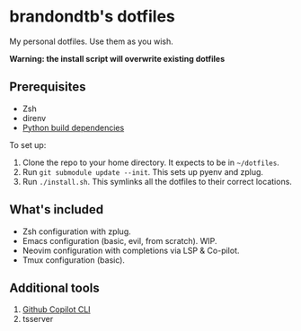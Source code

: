 # brandondtb's dotfiles

My personal dotfiles. Use them as you wish.

**Warning: the install script will overwrite existing dotfiles**

## Prerequisites

* Zsh
* direnv
* [Python build dependencies](https://github.com/pyenv/pyenv/wiki#suggested-build-environment)

To set up: 

1. Clone the repo to your home directory. It expects to be in `~/dotfiles`.
2. Run `git submodule update --init`. This sets up pyenv and zplug.
3. Run `./install.sh`. This symlinks all the dotfiles to their correct locations.

## What's included

* Zsh configuration with zplug.
* Emacs configuration (basic, evil, from scratch). WIP.
* Neovim configuration with completions via LSP & Co-pilot.
* Tmux configuration (basic).

## Additional tools
1. [Github Copilot CLI](https://www.npmjs.com/package/@githubnext/github-copilot-cli)
2. tsserver
